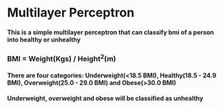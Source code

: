 # Multilayer Perceptron

#### This is a simple multilayer perceptron that can classify bmi of a person into healthy or unhealthy

### BMI = Weight(Kgs) / Height<sup>2</sup>(m)

#### There are four categories: Underweight(<18.5 BMI), Healthy(18.5 - 24.9 BMI), Overweight(25.0 - 29.0 BMI) and Obese(>30.0 BMI)

#### Underweight, overweight and obese will be classified as unhealthy
